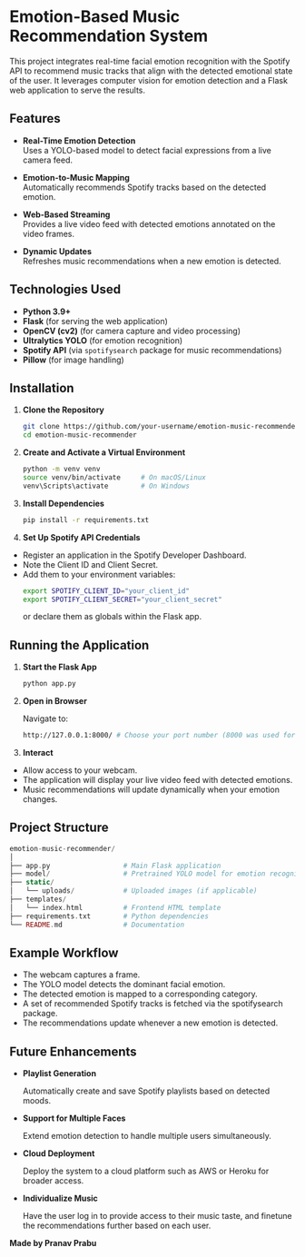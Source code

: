 # Emotion-Based Music Recommendation System

This project integrates real-time facial emotion recognition with the Spotify API to recommend music tracks that align with the detected emotional state of the user. It leverages computer vision for emotion detection and a Flask web application to serve the results.


## Features

- **Real-Time Emotion Detection**  
  Uses a YOLO-based model to detect facial expressions from a live camera feed.

- **Emotion-to-Music Mapping**  
  Automatically recommends Spotify tracks based on the detected emotion.

- **Web-Based Streaming**  
  Provides a live video feed with detected emotions annotated on the video frames.

- **Dynamic Updates**  
  Refreshes music recommendations when a new emotion is detected.


## Technologies Used

- **Python 3.9+**
- **Flask** (for serving the web application)
- **OpenCV (cv2)** (for camera capture and video processing)
- **Ultralytics YOLO** (for emotion recognition)
- **Spotify API** (via `spotifysearch` package for music recommendations)
- **Pillow** (for image handling)


## Installation

1. **Clone the Repository**
   ```bash
   git clone https://github.com/your-username/emotion-music-recommender.git
   cd emotion-music-recommender
   ```

2. **Create and Activate a Virtual Environment**
   ```bash
   python -m venv venv
   source venv/bin/activate     # On macOS/Linux
   venv\Scripts\activate        # On Windows
   ```

3. **Install Dependencies**
   ```bash
   pip install -r requirements.txt
   ```

4. **Set Up Spotify API Credentials**
   
-  Register an application in the Spotify Developer Dashboard.
-  Note the Client ID and Client Secret.
-  Add them to your environment variables:
   ```bash
   export SPOTIFY_CLIENT_ID="your_client_id"
   export SPOTIFY_CLIENT_SECRET="your_client_secret"
   ```
   or declare them as globals within the Flask app.

## Running the Application

1. **Start the Flask App**
   ```bash
   python app.py
   ```

2. **Open in Browser**
   
   Navigate to:
   ```bash
   http://127.0.0.1:8000/ # Choose your port number (8000 was used for this project)
   ```

3. **Interact**
-  Allow access to your webcam.
-  The application will display your live video feed with detected emotions.
-  Music recommendations will update dynamically when your emotion changes.
  
## Project Structure
   ```php
   emotion-music-recommender/
   │
   ├── app.py                  # Main Flask application
   ├── model/                  # Pretrained YOLO model for emotion recognition
   ├── static/
   │   └── uploads/            # Uploaded images (if applicable)
   ├── templates/
   │   └── index.html          # Frontend HTML template
   ├── requirements.txt        # Python dependencies
   └── README.md               # Documentation
   ```

## Example Workflow
-  The webcam captures a frame.
-  The YOLO model detects the dominant facial emotion.
-  The detected emotion is mapped to a corresponding category.
-  A set of recommended Spotify tracks is fetched via the spotifysearch package.
-  The recommendations update whenever a new emotion is detected.

## Future Enhancements
-  **Playlist Generation**

   Automatically create and save Spotify playlists based on detected moods.

-  **Support for Multiple Faces**
   
   Extend emotion detection to handle multiple users simultaneously.

-  **Cloud Deployment**

   Deploy the system to a cloud platform such as AWS or Heroku for broader access.

-  **Individualize Music**

   Have the user log in to provide access to their music taste, and finetune the recommendations further based on each user.

**Made by Pranav Prabu**